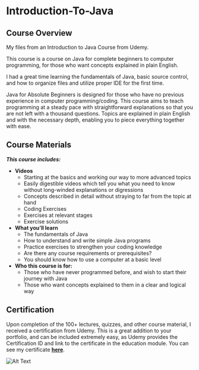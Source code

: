 # Introduction-To-Java
## Course Overview
My files from an Introduction to Java Course from Udemy. 

This course is a course on Java for complete beginners to computer programming, for those who want concepts explained in plain English.

I had a great time learning the fundamentals of Java, basic source control, and how to organize files and utilize proper IDE for the first time. 

Java for Absolute Beginners is designed for those who have no previous experience in computer programming/coding. This course aims to teach programming at a steady pace with straightforward explanations so that you are not left with a thousand questions. Topics are explained in plain English and with the necessary depth, enabling you to piece everything together with ease.

## Course Materials
***This course includes:***
* **Videos**
  * Starting at the basics and working our way to more advanced topics
  * Easily digestible videos which tell you what you need to know without long-winded explanations or digressions
  * Concepts described in detail without straying to far from the topic at hand
  * Coding Exercises
  * Exercises at relevant stages
  * Exercise solutions
* **What you’ll learn**
  * The fundamentals of Java
  * How to understand and write simple Java programs
  * Practice exercises to strengthen your coding knowledge
  * Are there any course requirements or prerequisites?
  * You should know how to use a computer at a basic level
* **Who this course is for:**
  * Those who have never programmed before, and wish to start their journey with Java
  * Those who want concepts explained to them in a clear and logical way
## Certification
Upon completion of the 100+ lectures, quizzes, and other course material, I received a certification from Udemy. This is a great addition to 
your portfolio, and can be included extremely easy, as Udemy provides the Certification ID and link to the certificate in the education module. 
You can see my certificate **[here](https://udemy-certificate.s3.amazonaws.com/pdf/UC-2884d430-a92a-4bab-a309-0d00f47dbe8a.pdf)**.

![Alt Text](https://about.udemy.com/wp-content/uploads/2021/10/TURBO-ANIMATION-CONCEPT.gif)
